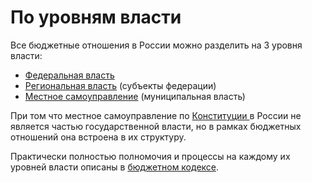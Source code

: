 # По уровням власти

Все бюджетные отношения в России можно разделить на 3 уровня власти:

* [Федеральная власть](fed/)
* [Региональная власть](reg.md) \(субъекты федерации\)
* [Местное самоуправление](mun.md) \(муниципальная власть\)

При том что местное самоуправление по [Конституции ](../howto/howtostart/constitution.md)в России не является частью государственной власти, но в рамках бюджетных отношений она встроена в их структуру. 

Практически полностью полномочия и процессы на каждому их уровней власти описаны в [бюджетном кодексе](../howto/howtostart/budkodeks.md).



